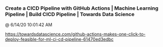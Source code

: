 ﻿

### Create a CICD Pipeline with GitHub Actions | Machine Learning Pipeline | Build CICD Pipeline | Towards Data Science
@ 6/14/20 10:01:42 AM

https://towardsdatascience.com/github-actions-makes-one-click-to-deploy-feasible-for-ml-ci-cd-pipeline-61470ed3edbc


